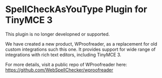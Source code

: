 # SpellCheckAsYouType Plugin for TinyMCE 3

This plugin is no longer developned or supported.

We have created a new product, WProofreader, as a replacement for old custom integrations such this one. It provides support for wide range of integrations with rich text editors, including TinyMCE 3.

For more details, visit a public repo of WProofreader here: https://github.com/WebSpellChecker/wproofreader

